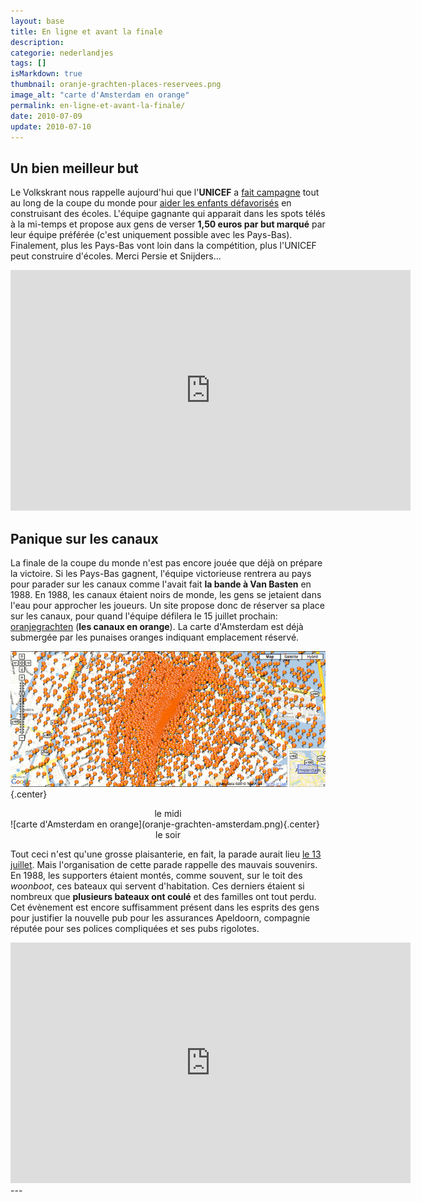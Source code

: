 ```yaml
---
layout: base
title: En ligne et avant la finale
description: 
categorie: nederlandjes
tags: []
isMarkdown: true
thumbnail: oranje-grachten-places-reservees.png
image_alt: "carte d'Amsterdam en orange"
permalink: en-ligne-et-avant-la-finale/
date: 2010-07-09
update: 2010-07-10
---
```




## Un bien meilleur but 

Le Volkskrant nous rappelle aujourd'hui que l'**UNICEF** a [fait campagne](http://www.scoormeevoorunicef.nl/) tout au long de la coupe du monde pour [aider les enfants défavorisés](https://www.unicef.nl/wat-kunt-u-doen/betrokken-ondernemen/wk-actie-scoor-mee-voor-unicef.aspx) en construisant des écoles. L'équipe gagnante qui apparait dans les spots télés à la mi-temps et propose aux gens de verser **1,50 euros par but marqué** par leur équipe préférée (c'est uniquement possible avec les Pays-Bas). Finalement, plus les Pays-Bas vont loin dans la compétition, plus l'UNICEF peut construire d'écoles. Merci Persie et Snijders...

<!-- HTML -->
<div align="center">
<object width="640" height="385"><param name="movie" value="http://www.youtube.com/v/oy9XISMDC0A&amp;hl=nl_NL&amp;fs=1"></param><param name="allowFullScreen" value="true"></param><param name="allowscriptaccess" value="always"></param><embed src="http://www.youtube.com/v/oy9XISMDC0A&amp;hl=nl_NL&amp;fs=1" type="application/x-shockwave-flash" allowscriptaccess="always" allowfullscreen="true" width="640" height="385"></embed></object>
</div>
<!-- / HTML -->

## Panique sur les canaux

La finale de la coupe du monde n'est pas encore jouée que déjà on prépare la victoire. Si les Pays-Bas gagnent, l'équipe victorieuse rentrera au pays pour parader sur les canaux comme l'avait fait **la bande à Van Basten** en 1988. En 1988, les canaux étaient noirs de monde, les gens se jetaient dans l'eau pour approcher les joueurs. Un site propose donc de réserver sa place sur les canaux, pour quand l'équipe défilera le 15 juillet prochain: [oranjegrachten](http://oranjegrachten.nl/) (**les canaux en orange**). La carte d'Amsterdam est déjà submergée par les punaises oranges indiquant emplacement réservé.

![carte d'Amsterdam en orange](oranje-grachten-places-reservees.png){.center}
<!-- HTML -->
<div align="center">le midi
</div>
<!-- / HTML -->
![carte d'Amsterdam en orange](oranje-grachten-amsterdam.png){.center}
<!-- HTML -->
<div align="center">le soir
</div>
<!-- / HTML -->

Tout ceci n'est qu'une grosse plaisanterie, en fait, la parade aurait lieu [le 13 juillet](http://amsterdam.nl/algemene_onderdelen/overige/wk_huldiging/nieuwsberichten?ActItmIdt=341765). Mais l'organisation de cette parade rappelle des mauvais souvenirs. En 1988, les supporters étaient montés, comme souvent, sur le toit des *woonboot*, ces bateaux qui servent d'habitation. Ces derniers étaient si nombreux que **plusieurs bateaux ont coulé** et des familles ont tout perdu. Cet évènement est encore suffisamment présent dans les esprits des gens pour justifier la nouvelle pub pour les assurances Apeldoorn, compagnie réputée pour ses polices compliquées et ses pubs rigolotes.

<!-- HTML -->
<div align="center">
<object width="640" height="385"><param name="movie" value="http://www.youtube.com/v/mzGFbELkvgI&amp;hl=en_US&amp;fs=1"></param><param name="allowFullScreen" value="true"></param><param name="allowscriptaccess" value="always"></param><embed src="http://www.youtube.com/v/mzGFbELkvgI&amp;hl=en_US&amp;fs=1" type="application/x-shockwave-flash" allowscriptaccess="always" allowfullscreen="true" width="640" height="385"></embed></object>
</div>
<!-- / HTML -->
---